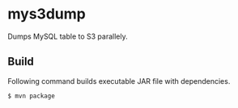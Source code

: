 # mys3dump

Dumps MySQL table to S3 parallely.

## Build

Following command builds executable JAR file with dependencies.
```
$ mvn package
```

